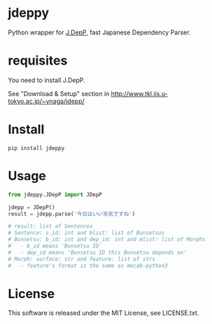 # jdeppy

Python wrapper for [J.DepP](http://www.tkl.iis.u-tokyo.ac.jp/~ynaga/jdepp/), fast Japanese Dependency Parser.

# requisites

You need to install J.DepP. 

See "Download & Setup" section in http://www.tkl.iis.u-tokyo.ac.jp/~ynaga/jdepp/ 

# Install

```
pip install jdeppy
```

# Usage

```python
from jdeppy.JDepP import JDepP

jdepp = JDepP()
result = jdepp.parse('今日はいい天気ですね')

# result: list of Sentences
# Sentence: s_id: int and blist: list of Bunsetsus
# Bunsetsu: b_id: int and dep_id: int and mlist: list of Morphs
#   - b_id means 'Bunsetsu ID'
#   - dep_id means 'Bunsetsu ID this Bunsetsu depends on'
# Morph: surface: str and feature: list of strs
#   - feature's format is the same as mecab-python3

```

# License
This software is released under the MIT License, see LICENSE.txt.
